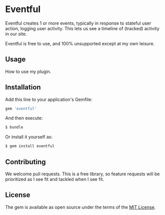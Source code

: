 # Eventful

Eventful creates 1 or more events, typically in response to stateful user
action, logging user activity. This lets us see a timeline of (tracked) activity
in our site.

Eventful is free to use, and 100% unsupported except at my own leisure.

## Usage

How to use my plugin.

## Installation

Add this line to your application's Gemfile:

```ruby
gem 'eventful'
```

And then execute:

```bash
$ bundle
```

Or install it yourself as:

```bash
$ gem install eventful
```

## Contributing

We welcome pull requests. This is a free library, so feature requests will be
prioritized as I see fit and tackled when I see fit.

## License

The gem is available as open source under the terms of the [MIT
License](https://opensource.org/licenses/MIT).
